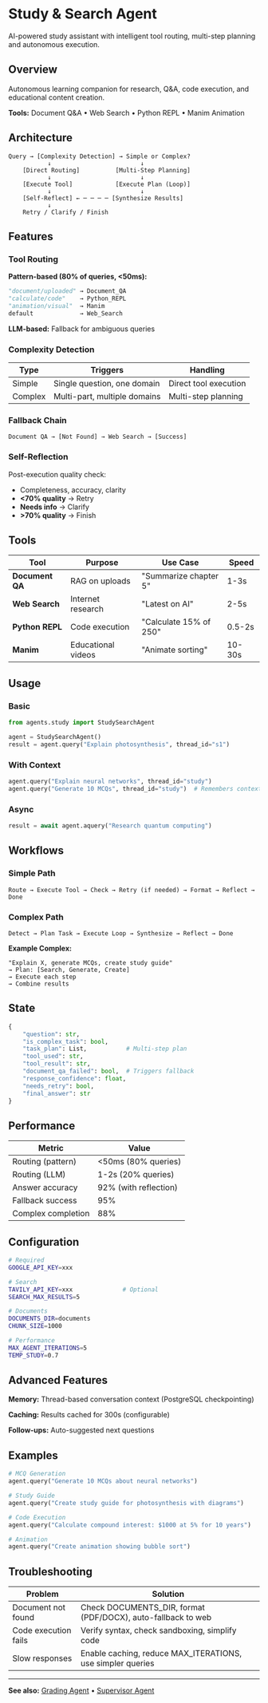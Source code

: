 # Study & Search Agent

AI-powered study assistant with intelligent tool routing, multi-step planning and autonomous execution.

## Overview

Autonomous learning companion for research, Q&A, code execution, and educational content creation.

**Tools:** Document Q&A • Web Search • Python REPL • Manim Animation

## Architecture

```
Query → [Complexity Detection] → Simple or Complex?
           ↓                         ↓
    [Direct Routing]          [Multi-Step Planning]
           ↓                         ↓
    [Execute Tool]            [Execute Plan (Loop)]
           ↓                         ↓
    [Self-Reflect] ← ─ ─ ─ ─ [Synthesize Results]
           ↓
    Retry / Clarify / Finish
```

## Features

### Tool Routing

**Pattern-based (80% of queries, <50ms):**
```python
"document/uploaded" → Document_QA
"calculate/code"    → Python_REPL
"animation/visual"  → Manim
default             → Web_Search
```

**LLM-based:** Fallback for ambiguous queries

### Complexity Detection

| Type | Triggers | Handling |
|------|----------|----------|
| Simple | Single question, one domain | Direct tool execution |
| Complex | Multi-part, multiple domains | Multi-step planning |

### Fallback Chain

```
Document QA → [Not Found] → Web Search → [Success]
```

### Self-Reflection

Post-execution quality check:
- Completeness, accuracy, clarity
- **<70% quality** → Retry
- **Needs info** → Clarify
- **>70% quality** → Finish

## Tools

| Tool | Purpose | Use Case | Speed |
|------|---------|----------|-------|
| **Document QA** | RAG on uploads | "Summarize chapter 5" | 1-3s |
| **Web Search** | Internet research | "Latest on AI" | 2-5s |
| **Python REPL** | Code execution | "Calculate 15% of 250" | 0.5-2s |
| **Manim** | Educational videos | "Animate sorting" | 10-30s |

## Usage

### Basic

```python
from agents.study import StudySearchAgent

agent = StudySearchAgent()
result = agent.query("Explain photosynthesis", thread_id="s1")
```

### With Context

```python
agent.query("Explain neural networks", thread_id="study")
agent.query("Generate 10 MCQs", thread_id="study")  # Remembers context
```

### Async

```python
result = await agent.aquery("Research quantum computing")
```

## Workflows

### Simple Path
```
Route → Execute Tool → Check → Retry (if needed) → Format → Reflect → Done
```

### Complex Path
```
Detect → Plan Task → Execute Loop → Synthesize → Reflect → Done
```

**Example Complex:**
```
"Explain X, generate MCQs, create study guide"
→ Plan: [Search, Generate, Create]
→ Execute each step
→ Combine results
```

## State

```python
{
    "question": str,
    "is_complex_task": bool,
    "task_plan": List,           # Multi-step plan
    "tool_used": str,
    "tool_result": str,
    "document_qa_failed": bool,  # Triggers fallback
    "response_confidence": float,
    "needs_retry": bool,
    "final_answer": str
}
```

## Performance

| Metric | Value |
|--------|-------|
| Routing (pattern) | <50ms (80% queries) |
| Routing (LLM) | 1-2s (20% queries) |
| Answer accuracy | 92% (with reflection) |
| Fallback success | 95% |
| Complex completion | 88% |

## Configuration

```bash
# Required
GOOGLE_API_KEY=xxx

# Search
TAVILY_API_KEY=xxx              # Optional
SEARCH_MAX_RESULTS=5

# Documents
DOCUMENTS_DIR=documents
CHUNK_SIZE=1000

# Performance
MAX_AGENT_ITERATIONS=5
TEMP_STUDY=0.7
```

## Advanced Features

**Memory:** Thread-based conversation context (PostgreSQL checkpointing)

**Caching:** Results cached for 300s (configurable)

**Follow-ups:** Auto-suggested next questions

## Examples

```python
# MCQ Generation
agent.query("Generate 10 MCQs about neural networks")

# Study Guide
agent.query("Create study guide for photosynthesis with diagrams")

# Code Execution
agent.query("Calculate compound interest: $1000 at 5% for 10 years")

# Animation
agent.query("Create animation showing bubble sort")
```

## Troubleshooting

| Problem | Solution |
|---------|----------|
| Document not found | Check DOCUMENTS_DIR, format (PDF/DOCX), auto-fallback to web |
| Code execution fails | Verify syntax, check sandboxing, simplify code |
| Slow responses | Enable caching, reduce MAX_ITERATIONS, use simpler queries |

---

**See also:** [Grading Agent](GRADING_AGENT.md) • [Supervisor Agent](SUPERVISOR_AGENT.md)
